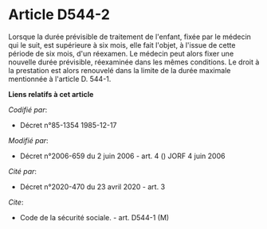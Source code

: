# Article D544-2

Lorsque la durée prévisible de traitement de l'enfant, fixée par le médecin qui le suit, est supérieure à six mois, elle fait
l'objet, à l'issue de cette période de six mois, d'un réexamen. Le médecin peut alors fixer une nouvelle durée prévisible,
réexaminée dans les mêmes conditions. Le droit à la prestation est alors renouvelé dans la limite de la durée maximale
mentionnée à l'article D. 544-1.

**Liens relatifs à cet article**

_Codifié par_:

  - Décret n°85-1354 1985-12-17

_Modifié par_:

  - Décret n°2006-659 du 2 juin 2006 - art. 4 () JORF 4 juin 2006

_Cité par_:

  - Décret n°2020-470 du 23 avril 2020 - art. 3

_Cite_:

  - Code de la sécurité sociale. - art. D544-1 (M)
